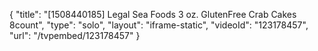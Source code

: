 {
    "title": "[1508440185] Legal Sea Foods 3 oz. GlutenFree Crab Cakes 8count",
    "type": "solo",
    "layout": "iframe-static",
    "videoId": "123178457",
    "url": "\/tvpembed\/123178457"
}